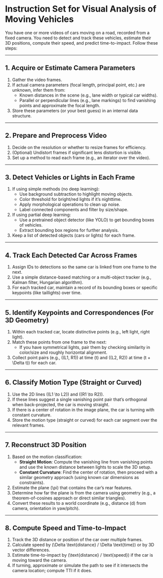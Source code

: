 # Instruction Set for Visual Analysis of Moving Vehicles

You have one or more videos of cars moving on a road, recorded from a fixed camera. You need to detect and track these vehicles, estimate their 3D positions, compute their speed, and predict time-to-impact. Follow these steps:

---

## 1. Acquire or Estimate Camera Parameters
1. Gather the video frames.  
2. If actual camera parameters (focal length, principal point, etc.) are unknown, infer them from:
   - Known distances in the scene (e.g., lane width or typical car widths).  
   - Parallel or perpendicular lines (e.g., lane markings) to find vanishing points and approximate the focal length.  
3. Store these parameters (or your best guess) in an internal data structure.

---

## 2. Prepare and Preprocess Video
1. Decide on the resolution or whether to resize frames for efficiency.  
2. (Optional) Undistort frames if significant lens distortion is visible.  
3. Set up a method to read each frame (e.g., an iterator over the video).

---

## 3. Detect Vehicles or Lights in Each Frame
1. If using simple methods (no deep learning):
   - Use background subtraction to highlight moving objects.  
   - Color threshold for bright/red lights if it’s nighttime.  
   - Apply morphological operations to clean up noise.  
   - Label connected components and filter by size/shape.  
2. If using partial deep learning:
   - Use a pretrained object detector (like YOLO) to get bounding boxes of vehicles.  
   - Extract bounding box regions for further analysis.  
3. Keep a list of detected objects (cars or lights) for each frame.

---

## 4. Track Each Detected Car Across Frames
1. Assign IDs to detections so the same car is linked from one frame to the next.  
2. Use a simple distance-based matching or a multi-object tracker (e.g., Kalman filter, Hungarian algorithm).  
3. For each tracked car, maintain a record of its bounding boxes or specific keypoints (like taillights) over time.

---

## 5. Identify Keypoints and Correspondences (For 3D Geometry)
1. Within each tracked car, locate distinctive points (e.g., left light, right light).  
2. Match these points from one frame to the next:
   - If you have symmetrical lights, pair them by checking similarity in color/size and roughly horizontal alignment.  
3. Collect point pairs (e.g., \((L1, R1)\) at time \(t\) and \((L2, R2)\) at time \(t + \Delta t\)) for each car.

---

## 6. Classify Motion Type (Straight or Curved)
1. Use the 2D lines \((L1 \to L2)\) and \((R1 \to R2)\).  
2. If these lines suggest a single vanishing point pair that’s orthogonal when back-projected, the car is moving straight.  
3. If there is a center of rotation in the image plane, the car is turning with constant curvature.  
4. Store the motion type (straight or curved) for each car segment over the relevant frames.

---

## 7. Reconstruct 3D Position
1. Based on the motion classification:
   - **Straight Motion**: Compute the vanishing line from vanishing points and use the known distance between lights to scale the 3D setup.  
   - **Constant Curvature**: Find the center of rotation, then proceed with a similar geometry approach (using known car dimensions as constraints).  
2. Estimate the plane \(\pi\) that contains the car’s rear features.  
3. Determine how far the plane is from the camera using geometry (e.g., a theorem-of-cosines approach or direct similar triangles).  
4. Convert these results to a world coordinate (e.g., distance \(d\) from camera, orientation in yaw/pitch).

---

## 8. Compute Speed and Time-to-Impact
1. Track the 3D distance or position of the car over multiple frames.  
2. Calculate speed by \(\Delta \text{distance} / \Delta \text{time}\) or by 3D vector differences.  
3. Estimate time-to-impact by \(\text{distance} / \text{speed}\) if the car is moving toward the camera.  
4. If turning, approximate or simulate the path to see if it intersects the camera location; compute TTI if it does.



